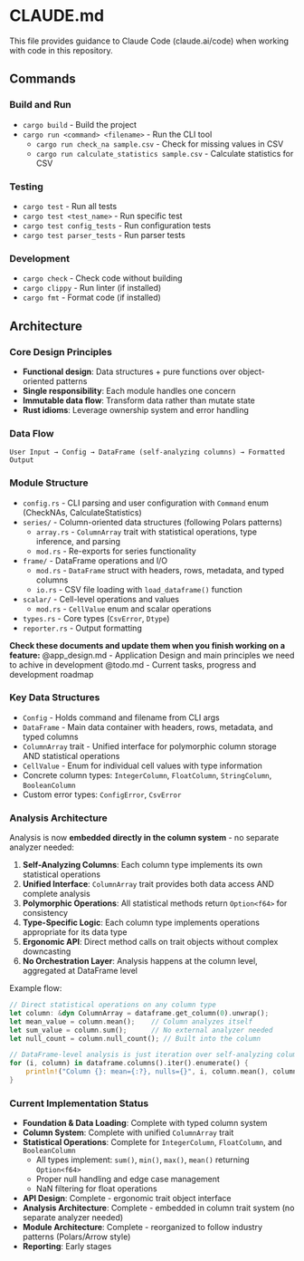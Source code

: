 # CLAUDE.md

This file provides guidance to Claude Code (claude.ai/code) when working with code in this repository.

## Commands

### Build and Run
- `cargo build` - Build the project
- `cargo run <command> <filename>` - Run the CLI tool
  - `cargo run check_na sample.csv` - Check for missing values in CSV
  - `cargo run calculate_statistics sample.csv` - Calculate statistics for CSV

### Testing
- `cargo test` - Run all tests
- `cargo test <test_name>` - Run specific test
- `cargo test config_tests` - Run configuration tests
- `cargo test parser_tests` - Run parser tests

### Development
- `cargo check` - Check code without building
- `cargo clippy` - Run linter (if installed)
- `cargo fmt` - Format code (if installed)

## Architecture

### Core Design Principles
- **Functional design**: Data structures + pure functions over object-oriented patterns
- **Single responsibility**: Each module handles one concern
- **Immutable data flow**: Transform data rather than mutate state
- **Rust idioms**: Leverage ownership system and error handling

### Data Flow
```
User Input → Config → DataFrame (self-analyzing columns) → Formatted Output
```

### Module Structure
- `config.rs` - CLI parsing and user configuration with `Command` enum (CheckNAs, CalculateStatistics)
- `series/` - Column-oriented data structures (following Polars patterns)
  - `array.rs` - `ColumnArray` trait with statistical operations, type inference, and parsing
  - `mod.rs` - Re-exports for series functionality
- `frame/` - DataFrame operations and I/O
  - `mod.rs` - `DataFrame` struct with headers, rows, metadata, and typed columns
  - `io.rs` - CSV file loading with `load_dataframe()` function
- `scalar/` - Cell-level operations and values
  - `mod.rs` - `CellValue` enum and scalar operations
- `types.rs` - Core types (`CsvError`, `Dtype`)
- `reporter.rs` - Output formatting

**Check these documents and update them when you finish working on a feature:**
@app_design.md - Application Design and main principles we need to achive in development
@todo.md - Current tasks,  progress and development roadmap

### Key Data Structures
- `Config` - Holds command and filename from CLI args
- `DataFrame` - Main data container with headers, rows, metadata, and typed columns
- `ColumnArray` trait - Unified interface for polymorphic column storage AND statistical operations
- `CellValue` - Enum for individual cell values with type information
- Concrete column types: `IntegerColumn`, `FloatColumn`, `StringColumn`, `BooleanColumn`
- Custom error types: `ConfigError`, `CsvError`

### Analysis Architecture

Analysis is now **embedded directly in the column system** - no separate analyzer needed:

1. **Self-Analyzing Columns**: Each column type implements its own statistical operations
2. **Unified Interface**: `ColumnArray` trait provides both data access AND complete analysis
3. **Polymorphic Operations**: All statistical methods return `Option<f64>` for consistency
4. **Type-Specific Logic**: Each column type implements operations appropriate for its data type
5. **Ergonomic API**: Direct method calls on trait objects without complex downcasting
6. **No Orchestration Layer**: Analysis happens at the column level, aggregated at DataFrame level

Example flow:
```rust
// Direct statistical operations on any column type
let column: &dyn ColumnArray = dataframe.get_column(0).unwrap();
let mean_value = column.mean();    // Column analyzes itself
let sum_value = column.sum();      // No external analyzer needed
let null_count = column.null_count(); // Built into the column

// DataFrame-level analysis is just iteration over self-analyzing columns
for (i, column) in dataframe.columns().iter().enumerate() {
    println!("Column {}: mean={:?}, nulls={}", i, column.mean(), column.null_count());
}
```

### Current Implementation Status
- **Foundation & Data Loading**: Complete with typed column system
- **Column System**: Complete with unified `ColumnArray` trait
- **Statistical Operations**: Complete for `IntegerColumn`, `FloatColumn`, and `BooleanColumn`
  - All types implement: `sum()`, `min()`, `max()`, `mean()` returning `Option<f64>`
  - Proper null handling and edge case management
  - NaN filtering for float operations
- **API Design**: Complete - ergonomic trait object interface
- **Analysis Architecture**: Complete - embedded in column trait system (no separate analyzer needed)
- **Module Architecture**: Complete - reorganized to follow industry patterns (Polars/Arrow style)
- **Reporting**: Early stages
